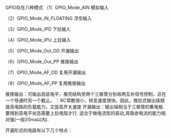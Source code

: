 GPIO存在八种模式 
（1）GPIO_Mode_AIN 模拟输入 

（2）GPIO_Mode_IN_FLOATING 浮空输入

（3）GPIO_Mode_IPD 下拉输入

（4）GPIO_Mode_IPU 上拉输入

（5）GPIO_Mode_Out_OD 开漏输出

（6）GPIO_Mode_Out_PP 推挽输出

（7）GPIO_Mode_AF_OD 复用开漏输出

（8）GPIO_Mode_AF_PP 复用推挽输出

推挽输出：可输出高低电平，推完结构至两个三极管分别收两互补信号控制，总在一个导通时另一个截止。
	：RC常数很小，转变速度很快。因此，推拉式输出级既提高电路的负载能力，又提高开关速度
开漏输出：输出端相当于三极管的集电极. 要得到高电平状态需要上拉电阻才行. 适合于做电流型的驱动,其吸收电流的能力相对强(一般20ma以内).

开漏形式的电路有以下几个特点：